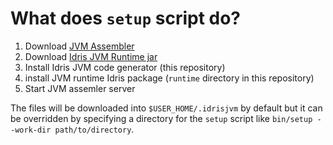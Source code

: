 # What does `setup` script do?

1. Download [JVM Assembler](https://github.com/mmhelloworld/jvm-assembler/releases)
1. Download [Idris JVM Runtime jar](https://github.com/mmhelloworld/idrisjvm-runtime/releases)
1. Install Idris JVM code generator (this repository)
1. install JVM runtime Idris package (`runtime` directory in this repository)
1. Start JVM assemler server

The files will be downloaded into `$USER_HOME/.idrisjvm` by default but it can be overridden by specifying a directory for the `setup` script like `bin/setup --work-dir path/to/directory`.
